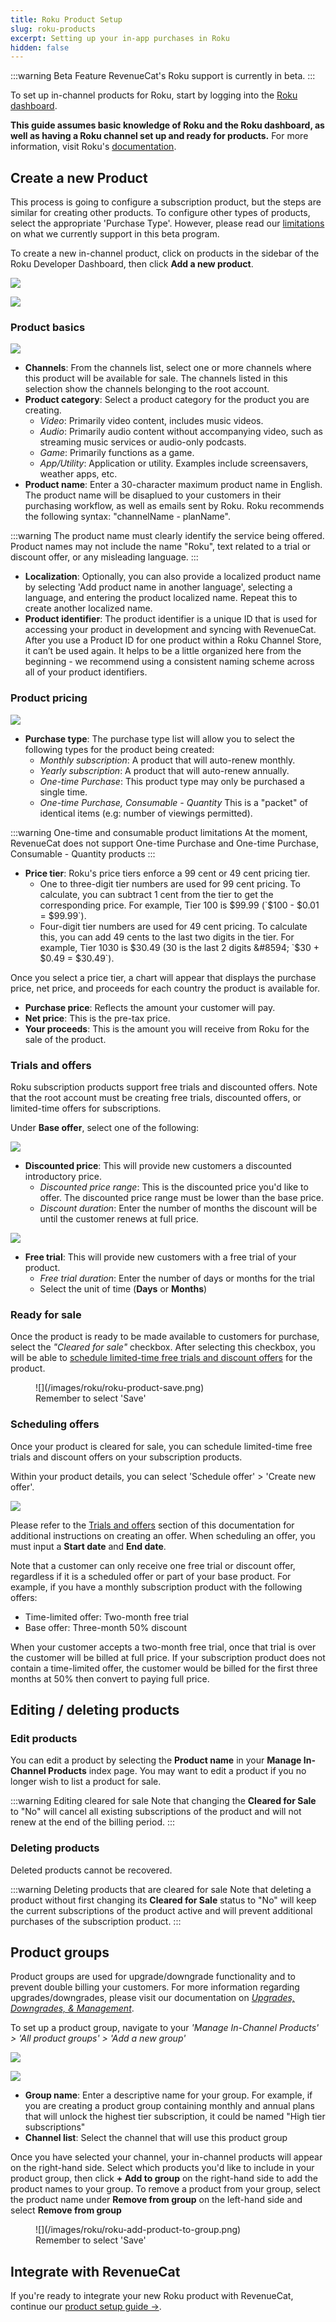 ```yaml
---
title: Roku Product Setup
slug: roku-products
excerpt: Setting up your in-app purchases in Roku
hidden: false
---
```


:::warning Beta Feature
RevenueCat's Roku support is currently in beta.
:::

To set up in-channel products for Roku, start by logging into the [Roku dashboard](https://developer.roku.com/dev/landing).

**This guide assumes basic knowledge of Roku and the Roku dashboard, as well as having a Roku channel set up and ready for products.** For more information, visit Roku's [documentation](https://developer.roku.com/docs/developer-program/getting-started/roku-dev-prog.md).

## Create a new Product

This process is going to configure a subscription product, but the steps are similar for creating other products. To configure other types of products, select the appropriate 'Purchase Type'. However, please read our [limitations](/getting-started/installation/roku#beta-limitations) on what we currently support in this beta program.

To create a new in-channel product, click on products in the sidebar of the Roku Developer Dashboard, then click **Add a new product**.

![](/images/roku/roku-products.png)

![](/images/roku/roku-add-product.png)

### Product basics

![](/images/roku/roku-product-basics.png)

- **Channels**: From the channels list, select one or more channels where this product will be available for sale. The channels listed in this selection show the channels belonging to the root account.
- **Product category**: Select a product category for the product you are creating.
  - _Video_: Primarily video content, includes music videos.
  - _Audio_: Primarily audio content without accompanying video, such as streaming music services or audio-only podcasts.
  - _Game_: Primarily functions as a game.
  - _App/Utility_: Application or utility. Examples include screensavers, weather apps, etc.
- **Product name**: Enter a 30-character maximum product name in English. The product name will be disaplued to your customers in their purchasing workflow, as well as emails sent by Roku. Roku recommends the following syntax: "channelName - planName".

:::warning
The product name must clearly identify the service being offered. Product names may not include the name "Roku", text related to a trial or discount offer, or any misleading language.
:::

- **Localization**: Optionally, you can also provide a localized product name by selecting 'Add product name in another language', selecting a language, and entering the product localized name. Repeat this to create another localized name.
- **Product identifier**: The product identifier is a unique ID that is used for accessing your product in development and syncing with RevenueCat. After you use a Product ID for one product within a Roku Channel Store, it can’t be used again. It helps to be a little organized here from the beginning - we recommend using a consistent naming scheme across all of your product identifiers.

### Product pricing

![](/images/roku/roku-product-pricing.png)

- **Purchase type**: The purchase type list will allow you to select the following types for the product being created:
  - _Monthly subscription_: A product that will auto-renew monthly.
  - _Yearly subscription_: A product that will auto-renew annually.
  - _One-time Purchase_: This product type may only be purchased a single time.
  - _One-time Purchase, Consumable - Quantity_ This is a "packet" of identical items (e.g: number of viewings permitted).

:::warning One-time and consumable product limitations
At the moment, RevenueCat does not support One-time Purchase and One-time Purchase, Consumable - Quantity products
:::

- **Price tier**: Roku's price tiers enforce a 99 cent or 49 cent pricing tier.
  - One to three-digit tier numbers are used for 99 cent pricing. To calculate, you can subtract 1 cent from the tier to get the corresponding price. For example, Tier 100 is $99.99 (`$100 - $0.01 = $99.99`).
  - Four-digit tier numbers are used for 49 cent pricing. To calculate this, you can add 49 cents to the last two digits in the tier. For example, Tier 1030 is $30.49 (30 is the last 2 digits &#8594; `$30 + $0.49 = $30.49`).

Once you select a price tier, a chart will appear that displays the purchase price, net price, and proceeds for each country the product is available for.

- **Purchase price**: Reflects the amount your customer will pay.
- **Net price**: This is the pre-tax price.
- **Your proceeds**: This is the amount you will receive from Roku for the sale of the product.

### Trials and offers

Roku subscription products support free trials and discounted offers. Note that the root account must be creating free trials, discounted offers, or limited-time offers for subscriptions.

Under **Base offer**, select one of the following:

![](/images/roku/roku-discounted-offer.png)

- **Discounted price**: This will provide new customers a discounted introductory price.
  - _Discounted price range_: This is the discounted price you'd like to offer. The discounted price range must be lower than the base price.
  - _Discount duration_: Enter the number of months the discount will be until the customer renews at full price.

![](/images/roku/roku-free-trial.png)

- **Free trial**: This will provide new customers with a free trial of your product.
  - _Free trial duration_: Enter the number of days or months for the trial
  - Select the unit of time (**Days** or **Months**)

### Ready for sale

Once the product is ready to be made available to customers for purchase, select the _"Cleared for sale"_ checkbox. After selecting this checkbox, you will be able to [schedule limited-time free trials and discount offers](/getting-started/entitlements/roku-products#scheduling-offers) for the product.

<figure>
![](/images/roku/roku-product-save.png)
<figcaption>Remember to select 'Save'</figcaption>
</figure>

### Scheduling offers

Once your product is cleared for sale, you can schedule limited-time free trials and discount offers on your subscription products.

Within your product details, you can select 'Schedule offer' > 'Create new offer'.

![](/images/roku/roku-schedule-offer.png)

Please refer to the [Trials and offers](/getting-started/entitlements/roku-products#trials-and-offers) section of this documentation for additional instructions on creating an offer. When scheduling an offer, you must input a **Start date** and **End date**.

Note that a customer can only receive one free trial or discount offer, regardless if it is a scheduled offer or part of your base product. For example, if you have a monthly subscription product with the following offers:

- Time-limited offer: Two-month free trial
- Base offer: Three-month 50% discount

When your customer accepts a two-month free trial, once that trial is over the customer will be billed at full price. If your subscription product does not contain a time-limited offer, the customer would be billed for the first three months at 50% then convert to paying full price.

## Editing / deleting products

### Edit products

You can edit a product by selecting the **Product name** in your **Manage In-Channel Products** index page. You may want to edit a product if you no longer wish to list a product for sale.

:::warning Editing cleared for sale
Note that changing the **Cleared for Sale** to "No" will cancel all existing subscriptions of the product and will not renew at the end of the billing period.
:::

### Deleting products

Deleted products cannot be recovered.

:::warning Deleting products that are cleared for sale
Note that deleting a product without first changing its **Cleared for Sale** status to "No" will keep the current subscriptions of the product active and will prevent additional purchases of the subscription product.
:::

## Product groups

Product groups are used for upgrade/downgrade functionality and to prevent double billing your customers. For more information regarding upgrades/downgrades, please visit our documentation on [_Upgrades, Downgrades, & Management_](/subscription-guidance/managing-subscriptions#roku).

To set up a product group, navigate to your _'Manage In-Channel Products' > 'All product groups' > 'Add a new group'_

![](/images/roku/roku-product-group.png)

![](/images/roku/roku-create-product-group.png)

- **Group name**: Enter a descriptive name for your group. For example, if you are creating a product group containing monthly and annual plans that will unlock the highest tier subscription, it could be named "High tier subscriptions"
- **Channel list**: Select the channel that will use this product group

Once you have selected your channel, your in-channel products will appear on the right-hand side. Select which products you'd like to include in your product group, then click **+ Add to group** on the right-hand side to add the product names to your group. To remove a product from your group, select the product name under **Remove from group** on the left-hand side and select **Remove from group**

<figure>
![](/images/roku/roku-add-product-to-group.png)
<figcaption>Remember to select 'Save'</figcaption>
</figure>

## Integrate with RevenueCat

If you're ready to integrate your new Roku product with RevenueCat, continue our [product setup guide →](/getting-started/entitlements).
